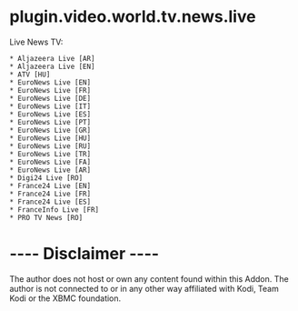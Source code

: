 plugin.video.world.tv.news.live
========================

Live News TV:

    * Aljazeera Live [AR]
    * Aljazeera Live [EN]
    * ATV [HU]
    * EuroNews Live [EN]
    * EuroNews Live [FR]
    * EuroNews Live [DE]
    * EuroNews Live [IT]
    * EuroNews Live [ES]
    * EuroNews Live [PT]
    * EuroNews Live [GR]
    * EuroNews Live [HU]
    * EuroNews Live [RU]
    * EuroNews Live [TR]
    * EuroNews Live [FA]
    * EuroNews Live [AR]
    * Digi24 Live [RO]
    * France24 Live [EN]
    * France24 Live [FR]
    * France24 Live [ES]
    * FranceInfo Live [FR]
    * PRO TV News [RO]



 ---- Disclaimer ----
========================
The author does not host or own any content found within this Addon.
The author is not connected to or in any other way affiliated with Kodi, Team Kodi or the XBMC foundation.
